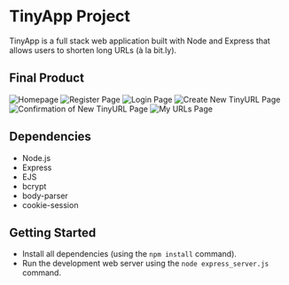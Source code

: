 # TinyApp Project

TinyApp is a full stack web application built with Node and Express that allows users to shorten long URLs (à la bit.ly).

## Final Product

![Homepage](https://user-images.githubusercontent.com/41748727/158517831-8950b16f-047c-494c-a99f-994c5fedd8cc.png)
![Register Page](https://user-images.githubusercontent.com/41748727/158517833-02944aa1-8d3c-43ab-9085-a2ad6bea8ce1.png)
![Login Page](https://user-images.githubusercontent.com/41748727/158517835-f7bbe7d8-cbdd-4d98-a1a4-6b6776a4d308.png)
![Create New TinyURL Page](https://user-images.githubusercontent.com/41748727/158517836-068ed812-7520-4fe5-8a58-ec3d929ab599.png)
![Confirmation of New TinyURL Page](https://user-images.githubusercontent.com/41748727/158517838-c6ca2527-0c22-4f53-a473-389c5a855a83.png)
![My URLs Page](https://user-images.githubusercontent.com/41748727/158517842-e4ed35c1-6aed-4409-abc8-8f91091aea84.png)

## Dependencies

- Node.js
- Express
- EJS
- bcrypt
- body-parser
- cookie-session

## Getting Started

- Install all dependencies (using the `npm install` command).
- Run the development web server using the `node express_server.js` command.
